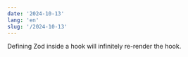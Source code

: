 ```yaml
---
date: '2024-10-13'
lang: 'en'
slug: '/2024-10-13'
---
```


Defining Zod inside a hook will infinitely re-render the hook.
